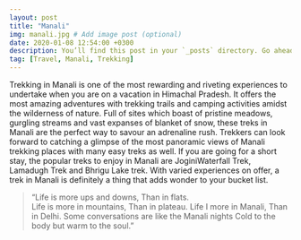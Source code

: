 ```yaml
---
layout: post
title: "Manali"
img: manali.jpg # Add image post (optional)
date: 2020-01-08 12:54:00 +0300
description: You’ll find this post in your `_posts` directory. Go ahead and edit it and re-build the site to see your changes. # Add post description (optional)
tag: [Travel, Manali, Trekking]
---
```

Trekking in Manali is one of the most rewarding and riveting experiences to undertake when you are on a vacation in Himachal Pradesh. It offers the most amazing adventures with trekking trails and camping activities amidst the wilderness of nature. Full of sites which boast of pristine meadows, gurgling streams and vast expanses of blanket of snow, these treks in Manali are the perfect way to savour an adrenaline rush.
Trekkers can look forward to catching a glimpse of the most panoramic views of Manali trekking places with many easy treks as well. If you are going for a short stay, the popular treks to enjoy in Manali are JoginiWaterfall Trek, Lamadugh Trek and Bhrigu Lake trek. With varied experiences on offer, a trek in Manali is definitely a thing that adds wonder to your bucket list.

  

> “Life is more ups and downs,
                              Than in flats.   
      Life is more in mountains,
                        Than in plateau. 
      Life I more in Manali,
                         Than in Delhi.
    Some conversations are like the Manali nights 
        Cold to the body but warm to the soul.” <cite> </cite>

